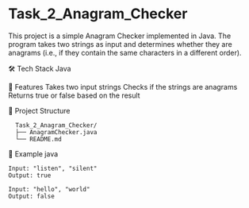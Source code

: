 # Task_2_Anagram_Checker
This project is a simple Anagram Checker implemented in Java. The program takes two strings as input and determines whether they are anagrams (i.e., if they contain the same characters in a different order).

🛠️ Tech Stack
   Java

🚀 Features
   Takes two input strings
   Checks if the strings are anagrams
   Returns true or false based on the result
   
📂 Project Structure
```
  Task_2_Anagram_Checker/
  ├── AnagramChecker.java
  └── README.md
```

📸 Example
java
```
Input: "listen", "silent" 
Output: true

Input: "hello", "world" 
Output: false
```

